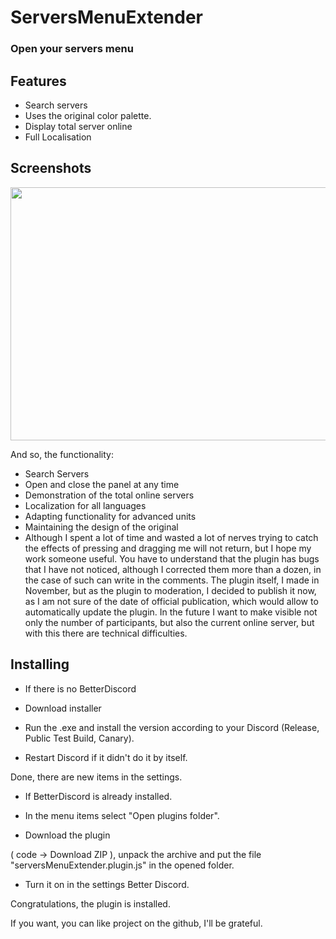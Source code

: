 # ServersMenuExtender

### Open your servers menu

## Features
- Search servers
- Uses the original color palette.
- Display total server online
- Full Localisation

## Screenshots
<img src="https://user-images.githubusercontent.com/58411554/208442399-46bd07f8-b66d-4f22-8462-0873118e00cf.gif" width="720" height="405"/>

And so, the functionality:
- Search Servers
- Open and close the panel at any time
- Demonstration of the total online servers
- Localization for all languages
- Adapting functionality for advanced units
- Maintaining the design of the original
- Although I spent a lot of time and wasted a lot of nerves trying to catch the effects of pressing and dragging me will not return, but I hope my work someone useful.
You have to understand that the plugin has bugs that I have not noticed, although I corrected them more than a dozen, in the case of such can write in the comments.
The plugin itself, I made in November, but as the plugin to moderation, I decided to publish it now, as I am not sure of the date of official publication, which would allow to automatically update the plugin.
In the future I want to make visible not only the number of participants, but also the current online server, but with this there are technical difficulties.

## Installing
- If there is no BetterDiscord

- Download installer

- Run the .exe and install the version according to your Discord (Release, Public Test Build, Canary).

- Restart Discord if it didn't do it by itself.

Done, there are new items in the settings.
- If BetterDiscord is already installed.

- In the menu items select "Open plugins folder".

- Download the plugin

( code -> Download ZIP ), unpack the archive and put the file "serversMenuExtender.plugin.js" in the opened folder.

- Turn it on in the settings Better Discord.

Congratulations, the plugin is installed.

If you want, you can like project on the github, I'll be grateful.
